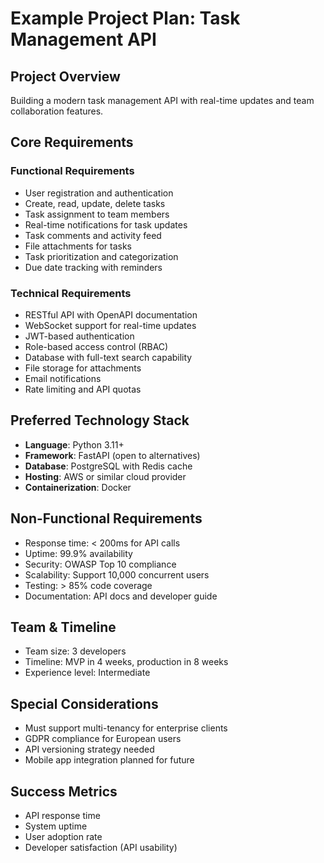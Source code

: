 # Example Project Plan: Task Management API

## Project Overview
Building a modern task management API with real-time updates and team collaboration features.

## Core Requirements

### Functional Requirements
- User registration and authentication
- Create, read, update, delete tasks
- Task assignment to team members
- Real-time notifications for task updates
- Task comments and activity feed
- File attachments for tasks
- Task prioritization and categorization
- Due date tracking with reminders

### Technical Requirements
- RESTful API with OpenAPI documentation
- WebSocket support for real-time updates
- JWT-based authentication
- Role-based access control (RBAC)
- Database with full-text search capability
- File storage for attachments
- Email notifications
- Rate limiting and API quotas

## Preferred Technology Stack
- **Language**: Python 3.11+
- **Framework**: FastAPI (open to alternatives)
- **Database**: PostgreSQL with Redis cache
- **Hosting**: AWS or similar cloud provider
- **Containerization**: Docker

## Non-Functional Requirements
- Response time: < 200ms for API calls
- Uptime: 99.9% availability
- Security: OWASP Top 10 compliance
- Scalability: Support 10,000 concurrent users
- Testing: > 85% code coverage
- Documentation: API docs and developer guide

## Team & Timeline
- Team size: 3 developers
- Timeline: MVP in 4 weeks, production in 8 weeks
- Experience level: Intermediate

## Special Considerations
- Must support multi-tenancy for enterprise clients
- GDPR compliance for European users
- API versioning strategy needed
- Mobile app integration planned for future

## Success Metrics
- API response time
- System uptime
- User adoption rate
- Developer satisfaction (API usability)